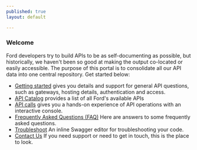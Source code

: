 ```yaml
---
published: true
layout: default

---
```

### Welcome

Ford developers try to build APIs to be as self-documenting as possible, but historically, we haven't been so good at making the output co-located or easily accessible. The purpose of this portal is to consolidate all our API data into one central repository. Get started below:

- [Getting started](getting_started.html) gives you details and support for general API questions, such as gateways, hosting details, authentication and access.
- [API Catalog](catalog.md) provides a list of all Ford's available APIs
- [API calls](console/) gives you a hands-on experience of API operations with an interactive console.
- [Frequently Asked Questions (FAQ)](FAQ.html) Here are answers to some frequently asked questions.
- [Troubleshoot](troubleshooting.html) An inline Swagger editor for troubleshooting your code.
- [Contact Us](contact_us.html) If you need support or need to get in touch, this is the place to look.


<body id="overview"></body>

